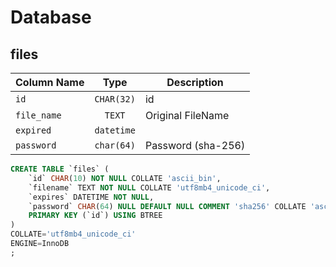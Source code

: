 # Database

## files

|Column Name|Type|Description|
|-|:-:|-|
|`id`|`CHAR(32)`|id|
|`file_name`|`TEXT`|Original FileName|
|`expired`|`datetime`||
|`password`|`char(64)`|Password (sha-256)|

```sql
CREATE TABLE `files` (
    `id` CHAR(10) NOT NULL COLLATE 'ascii_bin',
    `filename` TEXT NOT NULL COLLATE 'utf8mb4_unicode_ci',
    `expires` DATETIME NOT NULL,
    `password` CHAR(64) NULL DEFAULT NULL COMMENT 'sha256' COLLATE 'ascii_bin',
    PRIMARY KEY (`id`) USING BTREE
)
COLLATE='utf8mb4_unicode_ci'
ENGINE=InnoDB
;
```
